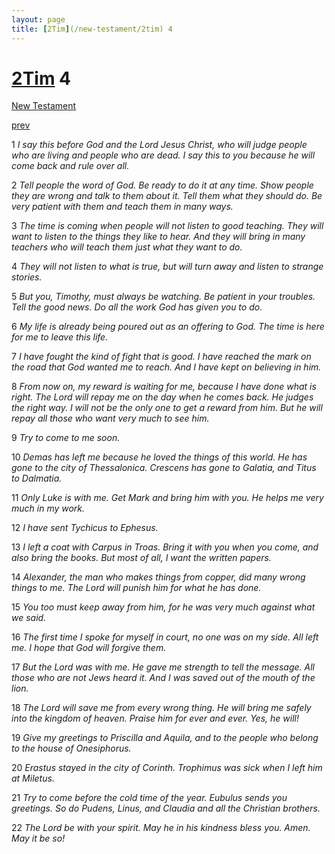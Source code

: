 ```yaml
---
layout: page
title: [2Tim](/new-testament/2tim) 4
---
```


# [2Tim](/new-testament/2tim) 4

[New Testament](/new-testament)


[prev](/new-testament/2tim/2tim-3.html)

1 _I say this before God and the Lord Jesus Christ, who will judge people who are living and people who are dead. I say this to you because he will come back and rule over all._

2 _Tell people the word of God. Be ready to do it at any time. Show people they are wrong and talk to them about it. Tell them what they should do. Be very patient with them and teach them in many ways._

3 _The time is coming when people will not listen to good teaching. They will want to listen to the things they like to hear. And they will bring in many teachers who will teach them just what they want to do._

4 _They will not listen to what is true, but will turn away and listen to strange stories._

5 _But you, Timothy, must always be watching. Be patient in your troubles. Tell the good news. Do all the work God has given you to do._

6 _My life is already being poured out as an offering to God. The time is here for me to leave this life._

7 _I have fought the kind of fight that is good. I have reached the mark on the road that God wanted me to reach. And I have kept on believing in him._

8 _From now on, my reward is waiting for me, because I have done what is right. The Lord will repay me on the day when he comes back. He judges the right way. I will not be the only one to get a reward from him. But he will repay all those who want very much to see him._

9 _Try to come to me soon._

10 _Demas has left me because he loved the things of this world. He has gone to the city of Thessalonica. Crescens has gone to Galatia, and Titus to Dalmatia._

11 _Only Luke is with me. Get Mark and bring him with you. He helps me very much in my work._

12 _I have sent Tychicus to Ephesus._

13 _I left a coat with Carpus in Troas. Bring it with you when you come, and also bring the books. But most of all, I want the written papers._

14 _Alexander, the man who makes things from copper, did many wrong things to me. The Lord will punish him for what he has done._

15 _You too must keep away from him, for he was very much against what we said._

16 _The first time I spoke for myself in court, no one was on my side. All left me. I hope that God will forgive them._

17 _But the Lord was with me. He gave me strength to tell the message. All those who are not Jews heard it. And I was saved out of the mouth of the lion._

18 _The Lord will save me from every wrong thing. He will bring me safely into the kingdom of heaven. Praise him for ever and ever. Yes, he will!_

19 _Give my greetings to Priscilla and Aquila, and to the people who belong to the house of Onesiphorus._

20 _Erastus stayed in the city of Corinth. Trophimus was sick when I left him at Miletus._

21 _Try to come before the cold time of the year. Eubulus sends you greetings. So do Pudens, Linus, and Claudia and all the Christian brothers._

22 _The Lord be with your spirit. May he in his kindness bless you. Amen. May it be so!_

